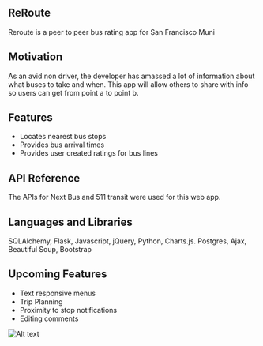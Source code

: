 ## ReRoute

Reroute is a peer to peer bus rating app for San Francisco Muni

## Motivation

As an avid non driver, the developer has amassed a lot of information about what buses to take and when. This app will allow others to share with info so users can get from point a to point b.

## Features


- Locates nearest bus stops
- Provides bus arrival times
- Provides user created ratings for bus lines

## API Reference

The APIs for Next Bus and 511 transit were used for this web app.

## Languages and Libraries

SQLAlchemy, Flask, Javascript, jQuery, Python, Charts.js. Postgres, Ajax, Beautiful Soup, Bootstrap

<!-- ## Schema -->

<!-- ![Alt text](/static/images/schema.jpg?raw=true "Optional Title") -->

## Upcoming Features


- Text responsive menus
- Trip Planning
- Proximity to stop notifications
- Editing comments


![Alt text](/static/images/pascale.gif?raw=true "Optional Title")
